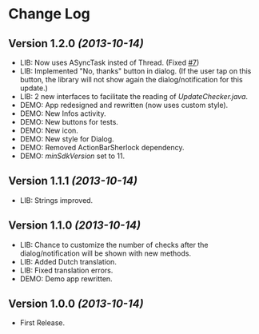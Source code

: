 Change Log
===============================================================================

Version 1.2.0 *(2013-10-14)*
----------------------------
  * LIB: Now uses ASyncTask insted of Thread. (Fixed [#7](https://github.com/rampo/UpdateChecker/issues/7))
 * LIB: Implemented "No, thanks" button in dialog. (If the user tap on this button, the library will not show again the dialog/notification for this update.)
 * LIB: 2 new interfaces to facilitate the reading of *UpdateChecker.java*.
 * DEMO: App redesigned and rewritten (now uses custom style).
 * DEMO: New Infos activity.
 * DEMO: New buttons for tests.
 * DEMO: New icon.
 * DEMO: New style for Dialog.
 * DEMO: Removed ActionBarSherlock dependency.
 * DEMO: *minSdkVersion* set to 11.

Version 1.1.1 *(2013-10-14)*
----------------------------
 * LIB: Strings improved.
 
Version 1.1.0 *(2013-10-14)*
----------------------------
* LIB: Chance to customize the number of checks after the dialog/notification will be shown with new methods.
* LIB: Added Dutch translation.
* LIB: Fixed translation errors.
* DEMO: Demo app rewritten.
 
Version 1.0.0 *(2013-10-14)*
----------------------------
 * First Release.